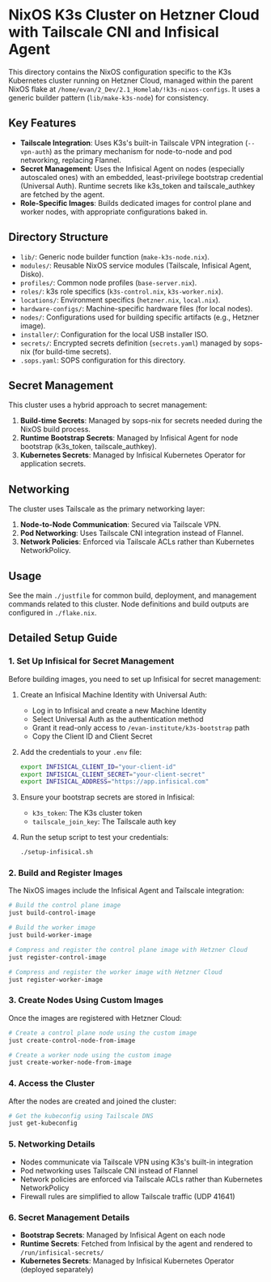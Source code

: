 # NixOS K3s Cluster on Hetzner Cloud with Tailscale CNI and Infisical Agent

This directory contains the NixOS configuration specific to the K3s Kubernetes cluster running on Hetzner Cloud, managed within the parent NixOS flake at `/home/evan/2_Dev/2.1_Homelab/!k3s-nixos-configs`. It uses a generic builder pattern (`lib/make-k3s-node`) for consistency.

## Key Features

- **Tailscale Integration**: Uses K3s's built-in Tailscale VPN integration (`--vpn-auth`) as the primary mechanism for node-to-node and pod networking, replacing Flannel.
- **Secret Management**: Uses the Infisical Agent on nodes (especially autoscaled ones) with an embedded, least-privilege bootstrap credential (Universal Auth). Runtime secrets like k3s_token and tailscale_authkey are fetched by the agent.
- **Role-Specific Images**: Builds dedicated images for control plane and worker nodes, with appropriate configurations baked in.

## Directory Structure

- `lib/`: Generic node builder function (`make-k3s-node.nix`).
- `modules/`: Reusable NixOS service modules (Tailscale, Infisical Agent, Disko).
- `profiles/`: Common node profiles (`base-server.nix`).
- `roles/`: k3s role specifics (`k3s-control.nix`, `k3s-worker.nix`).
- `locations/`: Environment specifics (`hetzner.nix`, `local.nix`).
- `hardware-configs/`: Machine-specific hardware files (for local nodes).
- `nodes/`: Configurations used for building specific artifacts (e.g., Hetzner image).
- `installer/`: Configuration for the local USB installer ISO.
- `secrets/`: Encrypted secrets definition (`secrets.yaml`) managed by sops-nix (for build-time secrets).
- `.sops.yaml`: SOPS configuration for this directory.

## Secret Management

This cluster uses a hybrid approach to secret management:

1. **Build-time Secrets**: Managed by sops-nix for secrets needed during the NixOS build process.
2. **Runtime Bootstrap Secrets**: Managed by Infisical Agent for node bootstrap (k3s_token, tailscale_authkey).
3. **Kubernetes Secrets**: Managed by Infisical Kubernetes Operator for application secrets.

## Networking

The cluster uses Tailscale as the primary networking layer:

1. **Node-to-Node Communication**: Secured via Tailscale VPN.
2. **Pod Networking**: Uses Tailscale CNI integration instead of Flannel.
3. **Network Policies**: Enforced via Tailscale ACLs rather than Kubernetes NetworkPolicy.

## Usage

See the main `./justfile` for common build, deployment, and management commands related to this cluster. Node definitions and build outputs are configured in `./flake.nix`.

## Detailed Setup Guide

### 1. Set Up Infisical for Secret Management

Before building images, you need to set up Infisical for secret management:

1. Create an Infisical Machine Identity with Universal Auth:
   - Log in to Infisical and create a new Machine Identity
   - Select Universal Auth as the authentication method
   - Grant it read-only access to `/evan-institute/k3s-bootstrap` path
   - Copy the Client ID and Client Secret

2. Add the credentials to your `.env` file:
   ```bash
   export INFISICAL_CLIENT_ID="your-client-id"
   export INFISICAL_CLIENT_SECRET="your-client-secret"
   export INFISICAL_ADDRESS="https://app.infisical.com"
   ```

3. Ensure your bootstrap secrets are stored in Infisical:
   - `k3s_token`: The K3s cluster token
   - `tailscale_join_key`: The Tailscale auth key

4. Run the setup script to test your credentials:
   ```bash
   ./setup-infisical.sh
   ```

### 2. Build and Register Images

The NixOS images include the Infisical Agent and Tailscale integration:

```bash
# Build the control plane image
just build-control-image

# Build the worker image
just build-worker-image

# Compress and register the control plane image with Hetzner Cloud
just register-control-image

# Compress and register the worker image with Hetzner Cloud
just register-worker-image
```

### 3. Create Nodes Using Custom Images

Once the images are registered with Hetzner Cloud:

```bash
# Create a control plane node using the custom image
just create-control-node-from-image

# Create a worker node using the custom image
just create-worker-node-from-image
```

### 4. Access the Cluster

After the nodes are created and joined the cluster:

```bash
# Get the kubeconfig using Tailscale DNS
just get-kubeconfig
```

### 5. Networking Details

- Nodes communicate via Tailscale VPN using K3s's built-in integration
- Pod networking uses Tailscale CNI instead of Flannel
- Network policies are enforced via Tailscale ACLs rather than Kubernetes NetworkPolicy
- Firewall rules are simplified to allow Tailscale traffic (UDP 41641)

### 6. Secret Management Details

- **Bootstrap Secrets**: Managed by Infisical Agent on each node
- **Runtime Secrets**: Fetched from Infisical by the agent and rendered to `/run/infisical-secrets/`
- **Kubernetes Secrets**: Managed by Infisical Kubernetes Operator (deployed separately)